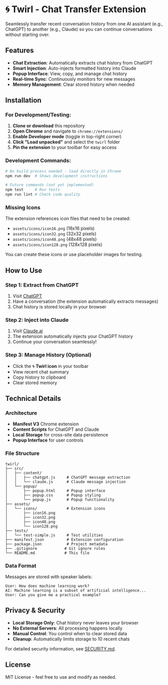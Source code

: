 # 🌀 Twirl - Chat Transfer Extension

Seamlessly transfer recent conversation history from one AI assistant (e.g., ChatGPT) to another (e.g., Claude) so you can continue conversations without starting over.

## Features

- **Chat Extraction**: Automatically extracts chat history from ChatGPT
- **Smart Injection**: Auto-injects formatted history into Claude
- **Popup Interface**: View, copy, and manage chat history
- **Real-time Sync**: Continuously monitors for new messages
- **Memory Management**: Clear stored history when needed

## Installation

### For Development/Testing:

1. **Clone or download** this repository
2. **Open Chrome** and navigate to `chrome://extensions/`
3. **Enable Developer mode** (toggle in top-right corner)
4. **Click "Load unpacked"** and select the `twirl` folder
5. **Pin the extension** to your toolbar for easy access

### Development Commands:

```bash
# No build process needed - load directly in Chrome
npm run dev  # Shows development instructions

# Future commands (not yet implemented)
npm test     # Run tests
npm run lint # Check code quality
```

### Missing Icons

The extension references icon files that need to be created:
- `assets/icons/icon16.png` (16x16 pixels)
- `assets/icons/icon32.png` (32x32 pixels) 
- `assets/icons/icon48.png` (48x48 pixels)
- `assets/icons/icon128.png` (128x128 pixels)

You can create these icons or use placeholder images for testing.

## How to Use

### Step 1: Extract from ChatGPT
1. Visit [ChatGPT](https://chat.openai.com)
2. Have a conversation (the extension automatically extracts messages)
3. Chat history is stored locally in your browser

### Step 2: Inject into Claude
1. Visit [Claude.ai](https://claude.ai)
2. The extension automatically injects your ChatGPT history
3. Continue your conversation seamlessly!

### Step 3: Manage History (Optional)
- Click the 🌀 **Twirl icon** in your toolbar
- View recent chat summary
- Copy history to clipboard
- Clear stored memory

## Technical Details

### Architecture
- **Manifest V3** Chrome extension
- **Content Scripts** for ChatGPT and Claude
- **Local Storage** for cross-site data persistence
- **Popup Interface** for user controls

### File Structure
```
twirl/
├── src/
│   ├── content/
│   │   ├── chatgpt.js     # ChatGPT message extraction
│   │   └── claude.js      # Claude message injection
│   └── popup/
│       ├── popup.html     # Popup interface
│       ├── popup.css      # Popup styling
│       └── popup.js       # Popup functionality
├── assets/
│   └── icons/             # Extension icons
│       ├── icon16.png
│       ├── icon32.png
│       ├── icon48.png
│       └── icon128.png
├── tests/
│   └── test-simple.js     # Test utilities
├── manifest.json          # Extension configuration
├── package.json           # Project metadata
├── .gitignore            # Git ignore rules
└── README.md             # This file
```

### Data Format
Messages are stored with speaker labels:
```
User: How does machine learning work?
AI: Machine learning is a subset of artificial intelligence...
User: Can you give me a practical example?
```

## Privacy & Security

- **Local Storage Only**: Chat history never leaves your browser
- **No External Servers**: All processing happens locally  
- **Manual Control**: You control when to clear stored data
- **Cleanup**: Automatically limits storage to 10 recent chats

For detailed security information, see [SECURITY.md](SECURITY.md).

## License

MIT License - feel free to use and modify as needed.
